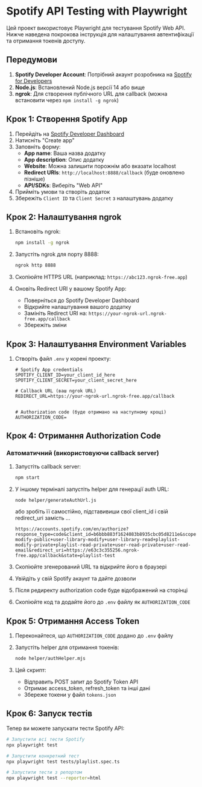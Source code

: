# Spotify API Testing with Playwright

Цей проект використовує Playwright для тестування Spotify Web API. Нижче наведена покрокова інструкція для налаштування автентифікації та отримання токенів доступу.

## Передумови

1. **Spotify Developer Account**: Потрібний акаунт розробника на [Spotify for Developers](https://developer.spotify.com/)
2. **Node.js**: Встановлений Node.js версії 14 або вище
3. **ngrok**: Для створення публічного URL для callback (можна встановити через `npm install -g ngrok`)

## Крок 1: Створення Spotify App

1. Перейдіть на [Spotify Developer Dashboard](https://developer.spotify.com/dashboard)
2. Натисніть "Create app"
3. Заповніть форму:
   - **App name**: Ваша назва додатку
   - **App description**: Опис додатку
   - **Website**: Можна залишити порожнім або вказати localhost
   - **Redirect URIs**: `http://localhost:8888/callback` (буде оновлено пізніше)
   - **API/SDKs**: Виберіть "Web API"
4. Прийміть умови та створіть додаток
5. Збережіть `Client ID` та `Client Secret` з налаштувань додатку

## Крок 2: Налаштування ngrok

1. Встановіть ngrok:

   ```bash
   npm install -g ngrok
   ```

2. Запустіть ngrok для порту 8888:

   ```bash
   ngrok http 8888
   ```

3. Скопіюйте HTTPS URL (наприклад: `https://abc123.ngrok-free.app`)

4. Оновіть Redirect URI у вашому Spotify App:
   - Поверніться до Spotify Developer Dashboard
   - Відкрийте налаштування вашого додатку
   - Замініть Redirect URI на: `https://your-ngrok-url.ngrok-free.app/callback`
   - Збережіть зміни

## Крок 3: Налаштування Environment Variables

1. Створіть файл `.env` у корені проекту:

   ```env
   # Spotify App credentials
   SPOTIFY_CLIENT_ID=your_client_id_here
   SPOTIFY_CLIENT_SECRET=your_client_secret_here

   # Callback URL (ваш ngrok URL)
   REDIRECT_URL=https://your-ngrok-url.ngrok-free.app/callback


   # Authorization code (буде отримано на наступному кроці)
   AUTHORIZATION_CODE=
   ```

## Крок 4: Отримання Authorization Code

### Автоматичний (використовуючи callback server)

1. Запустіть callback server:

   ```bash
   npm start
   ```

2. У іншому терміналі запустіть helper для генерації auth URL:

   ```bash
   node helper/generateAuthUrl.js
   ```

   або зробіть її самостійно, підставивиши свої client_id і свій redirect_uri замість ...

   ```
   https://accounts.spotify.com/en/authorize?response_type=code&client_id=b6bbb883f1624083b8935cbc05d8211e&scope=playlist-modify-public+user-library-modify+user-library-read+playlist-modify-private+playlist-read-private+user-read-private+user-read-email&redirect_uri=https://e63c3c355256.ngrok-free.app/callback&state=playlist-test
   ```

3. Скопіюйте згенерований URL та відкрийте його в браузері
4. Увійдіть у свій Spotify акаунт та дайте дозволи
5. Після редиректу authorization code буде відображений на сторінці
6. Скопіюйте код та додайте його до `.env` файлу як `AUTHORIZATION_CODE`

## Крок 5: Отримання Access Token

1. Переконайтеся, що `AUTHORIZATION_CODE` додано до `.env` файлу
2. Запустіть helper для отримання токенів:

   ```bash
   node helper/authHelper.mjs
   ```

3. Цей скрипт:
   - Відправить POST запит до Spotify Token API
   - Отримає access_token, refresh_token та інші дані
   - Збереже токени у файл `tokens.json`

## Крок 6: Запуск тестів

Тепер ви можете запускати тести Spotify API:

```bash
# Запустити всі тести Spotify
npx playwright test

# Запустити конкретний тест
npx playwright test tests/playlist.spec.ts

# Запустити тести з репортом
npx playwright test --reporter=html
```
